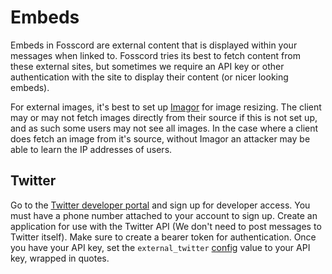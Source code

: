 # Embeds

Embeds in Fosscord are external content that is displayed within your messages when linked to.
Fosscord tries its best to fetch content from these external sites,
but sometimes we require an API key or other authentication with the site to display their content (or nicer looking embeds).

For external images, it's best to set up [Imagor](imagor.md) for image resizing.
The client may or may not fetch images directly from their source if this is not set up,
and as such some users may not see all images.
In the case where a client does fetch an image from it's source, without Imagor an attacker
may be able to learn the IP addresses of users.

## Twitter

Go to the [Twitter developer portal](https://developer.twitter.com/) and sign up for developer access.
You must have a phone number attached to your account to sign up.
Create an application for use with the Twitter API (We don't need to post messages to Twitter itself).
Make sure to create a bearer token for authentication.
Once you have your API key, set the `external_twitter` [config](index.md) value to your API key, wrapped in quotes.
